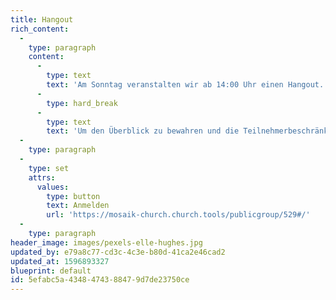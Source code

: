 ```yaml
---
title: Hangout
rich_content:
  -
    type: paragraph
    content:
      -
        type: text
        text: 'Am Sonntag veranstalten wir ab 14:00 Uhr einen Hangout.'
      -
        type: hard_break
      -
        type: text
        text: 'Um den Überblick zu bewahren und die Teilnehmerbeschränkung einzuhalten, ist es wichtig, dass du dich anmeldest. Nähere Infos erhältst du per Mail / WhatsApp. '
  -
    type: paragraph
  -
    type: set
    attrs:
      values:
        type: button
        text: Anmelden
        url: 'https://mosaik-church.church.tools/publicgroup/529#/'
  -
    type: paragraph
header_image: images/pexels-elle-hughes.jpg
updated_by: e79a8c77-cd3c-4c3e-b80d-41ca2e46cad2
updated_at: 1596893327
blueprint: default
id: 5efabc5a-4348-4743-8847-9d7de23750ce
---
```


